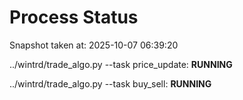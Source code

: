 # Process Status

Snapshot taken at: 2025-10-07 06:39:20

../wintrd/trade_algo.py --task price_update: **RUNNING**

../wintrd/trade_algo.py --task buy_sell: **RUNNING**

